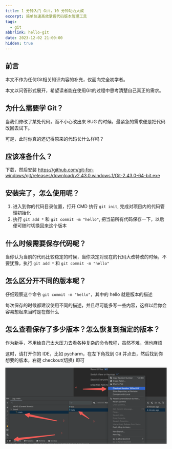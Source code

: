 ```yaml
---
title: 1 分钟入门 Git，10 分钟功力大成
excerpt: 简单快速高效掌握代码版本管理工具
tags:
  - git
abbrlink: hello-git
date: 2023-12-02 21:00:00
hidden: true
---
```


## 前言

本文不作为任何Git相关知识内容的补充，仅面向完全初学者。

本文以问答形式展开，希望读者能在使用Git的过程中思考清楚自己真正的需求。

## 为什么需要学 Git？

当我们修改了某处代码，而不小心改出来 BUG 的时候，最紧急的需求便是把代码改回去试下。 

可是，此时你真的还记得原来的代码长什么样吗？ 


## 应该准备什么？

下载，然后安装 https://github.com/git-for-windows/git/releases/download/v2.43.0.windows.1/Git-2.43.0-64-bit.exe


## 安装完了，怎么使用呢？

1. 进入到你的代码目录位置，打开 CMD 执行 `git init`, 完成对项目内的代码管理初始化
2. 执行 `git add *` 和 `git commit -m "hello"`, 把当前所有代码保存一下，以后便可随时切换回来这个版本

## 什么时候需要保存代码呢？

当你认为当前的代码比较稳定的时候，当你决定对现在的代码大改特改的时候，不要犹豫，执行 `git add *` 和 `git commit -m "hello"`

## 怎么区分开不同的版本呢？

仔细观察这个命令 `git commit -m "hello"`，其中的 hello 就是版本的描述

每次保存的时候都建议使用不同的描述，并且尽可能多写一些内容，这样以后你会容易想起来当时是在做什么


## 怎么查看保存了多少版本？怎么恢复到指定的版本？

作为新手，不用给自己太大压力去看各种复杂的命令教程，虽然不难，但也麻烦

这时，请打开你的 IDE，比如 pycharm，在左下角找到 Git 并点击，然后找到你想要的版本，右键 checkout(切换) 即可

![preview](/img/0033-1.png)